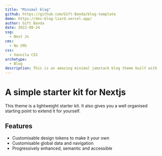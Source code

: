 ```yaml
---
title: "Minimal blog"
github: https://github.com/G1ft-Banda/blog-template
demo: https://dev-blog-liard.vercel.app/ 
author: Gift Banda
date: 2022-08-24
ssg:
  - Next Js
cms:
  - No CMS
css:
  - Vannila CSS
archetype:
  - Blog
description: This is an amazing minimal jamstack blog theme built with nextjs and markdown.!
---
```


# A simple starter kit for Nextjs

This theme is a lightweight starter kit. It also gives you a well organised starting point to extend it for yourself.

## Features

* Customisable design tokens to make it your own  
* Customisable global data and navigation   
* Progressively enhanced, semantic and accessible  

